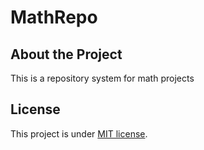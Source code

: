 # MathRepo


## About the Project

This is a repository system for math projects

## License

This project is under [MIT license](https://opensource.org/licenses/MIT).
